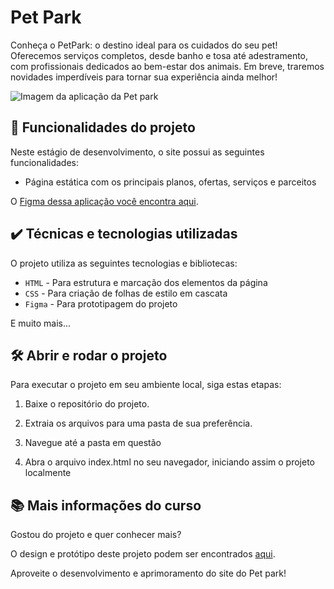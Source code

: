 # Pet Park

Conheça o PetPark: o destino ideal para os cuidados do seu pet! Oferecemos serviços completos, desde banho e tosa até adestramento, com profissionais dedicados ao bem-estar dos animais. Em breve, traremos novidades imperdíveis para tornar sua experiência ainda melhor!

![Imagem da aplicação da Pet park](petpark.png)

## 🔨 Funcionalidades do projeto

Neste estágio de desenvolvimento, o site possui as seguintes funcionalidades:

- Página estática com os principais planos, ofertas, serviços e parceitos

O [Figma dessa aplicação você encontra aqui](https://www.figma.com/design/nN4dJfqtIAFmY2TpC4Vwx8/Petpark-%7C-CSS-seletores-avan%C3%A7ados?node-id=127-2472&t=d5Qjt4b46aSi76KF-0).

## ✔️ Técnicas e tecnologias utilizadas

O projeto utiliza as seguintes tecnologias e bibliotecas:

- `HTML` - Para estrutura e marcação dos elementos da página
- `CSS` - Para criação de folhas de estilo em cascata
- `Figma` - Para prototipagem do projeto

E muito mais...

## 🛠️ Abrir e rodar o projeto

Para executar o projeto em seu ambiente local, siga estas etapas:

1. Baixe o repositório do projeto.

1. Extraia os arquivos para uma pasta de sua preferência.

4. Navegue até a pasta em questão

5. Abra o arquivo index.html no seu navegador, iniciando assim o projeto localmente


## 📚 Mais informações do curso

Gostou do projeto e quer conhecer mais?

O design e protótipo deste projeto podem ser encontrados [aqui](https://www.figma.com/design/nN4dJfqtIAFmY2TpC4Vwx8/Petpark-%7C-CSS-seletores-avan%C3%A7ados?node-id=127-2472&t=d5Qjt4b46aSi76KF-0). 

Aproveite o desenvolvimento e aprimoramento do site do Pet park!
